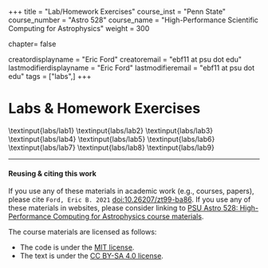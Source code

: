 +++
title = "Lab/Homework Exercises"
course_inst = "Penn State"
course_number = "Astro 528"
course_name = "High-Performance Scientific Computing for Astrophysics"
weight = 300

chapter= false

creatordisplayname = "Eric Ford"
creatoremail = "ebf11 at psu dot edu"
lastmodifierdisplayname = "Eric Ford"
lastmodifieremail = "ebf11 at psu dot edu"
tags = ["labs",]
+++

# Labs & Homework Exercises

\textinput{labs/lab1}
\textinput{labs/lab2}
\textinput{labs/lab3}
\textinput{labs/lab4}
\textinput{labs/lab5}
\textinput{labs/lab6}
\textinput{labs/lab7}
\textinput{labs/lab8}
\textinput{labs/lab9}

---
#### Reusing & citing this work
If you use any of these materials in academic work (e.g., courses, papers), please cite `Ford, Eric B. 2021` [doi:10.26207/zt99-ba86](https://scholarsphere.psu.edu/resources/756cbd41-3db2-4f72-a319-a507814e4c89).  If you use any of these materials in websites, please consider linking to [PSU Astro 528: High-Performance Computing for Astrophysics course materials](https://psuastro528.github.io/).  

The course materials are licensed as follows:
- The code is under the [MIT license](https://opensource.org/licenses/MIT).
- The text is under the [CC BY-SA 4.0 license](https://creativecommons.org/licenses/by-sa/4.0).

<!-- @@img-badge  ![doi:10.26207/zt99-ba86](https://img.shields.io/badge/doi-10.26207%2Fzt99--ba86-107dbb "doi badge") @@ -->
